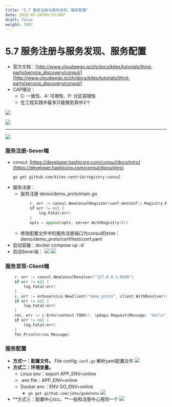 ```yaml
---
title: "5.7 服务注册与服务发现、服务配置"
date: 2025-05-24T00:53:00Z
draft: false
weight: 5007
---
```


# 5.7 服务注册与服务发现、服务配置

- 官方文档：[http://www.cloudwego.io/zh/docs/kitex/tutorials/third-party/service_discovery/consul/](http://www.cloudwego.io/zh/docs/kitex/tutorials/third-party/service_discovery/consul/)
- CAP理论：
    - C: 一致性、A: 可用性、P: 分区容错性
    - 在工程实践中最多只能做到其中2个
<!-- 列布局开始 -->

![](https://prod-files-secure.s3.us-west-2.amazonaws.com/3bd3cf7e-0f8f-40af-acf7-9f45a802bdba/34412dbf-a305-4fa2-9313-a2ffe34a74cc/image.png?X-Amz-Algorithm=AWS4-HMAC-SHA256&X-Amz-Content-Sha256=UNSIGNED-PAYLOAD&X-Amz-Credential=ASIAZI2LB4665FQKRLB2%2F20250719%2Fus-west-2%2Fs3%2Faws4_request&X-Amz-Date=20250719T005432Z&X-Amz-Expires=3600&X-Amz-Security-Token=IQoJb3JpZ2luX2VjEID%2F%2F%2F%2F%2F%2F%2F%2F%2F%2FwEaCXVzLXdlc3QtMiJHMEUCIQDqB31GocHVESqFya55wlE%2BNJDYfvtYvZQceUTW3YqOEAIgeboznpEt79X%2BHFl%2Fc2OUe2tDALXtrheZSVStYj1nK0EqiAQImf%2F%2F%2F%2F%2F%2F%2F%2F%2F%2FARAAGgw2Mzc0MjMxODM4MDUiDGk6aBkMAm6OXKjU1CrcA3hvo6Dea3X53WkiR8wux7X6CqdtOLBJjZ86R3rVnzUyHKyiGmnfLmn97MLwkutjoyIb7jI0IhpixpxLvxX2vru20nFFxzXO2nTtHjO1I5Tk0feUzADQ%2BJkIDbG0gEpSmZH2BIfsMuOMcUOQPJVNzYMh5lzO%2Fy9Ruh0t8UqzBnmgKIYpDDWNd7inkve2OQakk%2FOJ3ZpTNi%2FPIXsKt2Uc9NtiBYt5UgfvELc%2BmEA5iDrHoFmbV8qT4cJibLKr8l%2B%2Bf6XYMXC5Ar8VDPiSLTiRwbOsVuAHXvICt31GZTf%2BJsIOsVTymDpQwZbZOEVy5Mb43aVkN6QlKRImZGFLgpQ1SWgmUJ%2BWJkRa92qF1%2FvsOGyCHEWiMHdrshZOpTOjFyNASimblOmiUq5hDT8Tyxc5yfbyJcvL4b%2Fpc3tzJgK56LZruRjGgsEA7y5xrTk%2BnI5RTXDm20CwczSbdYPOODTMnxiXtk1KS81wnp6%2FyelBhy8YLTIzXoLCvAybrMnq6lv1laUuKwv40szr3sOxm7IyWEZmO10Ib7yzwOouGVkIRUk%2Fmst9f0QWL6MTLo3fietTWmDfvfswPj5p5b1NKQc7z0JSe3OICZsS1IqM%2BmYiCXhgD2TgZVpJHSzmKOpyMLC668MGOqUBAY4s5hZnnQd%2F4DPzmJpK3R69wtk%2BvsGZ7gkMdl%2FqhMQ8vIg5jLq9bwcXOfdl6fx%2BvLOXHbo6EQJu4ZVij%2BYQ5bdzRf1lYMP0hCDqT8hGx1x%2Bw2sDRsN4vJ05rXPy0afyQtLV2eIqsMVTMUUdKs0VlPSsLekYrKfvwA2f0KEoPFf%2F85SW0%2FJBlDDpvca1XlOeREpvRIcT%2BA3ply3Le636x2iTFmQo&X-Amz-Signature=701d2be1b11435c2a8a083cee1c9906114f2542a322910e7485ef42f4de016fb&X-Amz-SignedHeaders=host&x-amz-checksum-mode=ENABLED&x-id=GetObject)

![](https://prod-files-secure.s3.us-west-2.amazonaws.com/3bd3cf7e-0f8f-40af-acf7-9f45a802bdba/64d2fa83-838d-41ad-b398-074ecc2f4930/image.png?X-Amz-Algorithm=AWS4-HMAC-SHA256&X-Amz-Content-Sha256=UNSIGNED-PAYLOAD&X-Amz-Credential=ASIAZI2LB4665FQKRLB2%2F20250719%2Fus-west-2%2Fs3%2Faws4_request&X-Amz-Date=20250719T005432Z&X-Amz-Expires=3600&X-Amz-Security-Token=IQoJb3JpZ2luX2VjEID%2F%2F%2F%2F%2F%2F%2F%2F%2F%2FwEaCXVzLXdlc3QtMiJHMEUCIQDqB31GocHVESqFya55wlE%2BNJDYfvtYvZQceUTW3YqOEAIgeboznpEt79X%2BHFl%2Fc2OUe2tDALXtrheZSVStYj1nK0EqiAQImf%2F%2F%2F%2F%2F%2F%2F%2F%2F%2FARAAGgw2Mzc0MjMxODM4MDUiDGk6aBkMAm6OXKjU1CrcA3hvo6Dea3X53WkiR8wux7X6CqdtOLBJjZ86R3rVnzUyHKyiGmnfLmn97MLwkutjoyIb7jI0IhpixpxLvxX2vru20nFFxzXO2nTtHjO1I5Tk0feUzADQ%2BJkIDbG0gEpSmZH2BIfsMuOMcUOQPJVNzYMh5lzO%2Fy9Ruh0t8UqzBnmgKIYpDDWNd7inkve2OQakk%2FOJ3ZpTNi%2FPIXsKt2Uc9NtiBYt5UgfvELc%2BmEA5iDrHoFmbV8qT4cJibLKr8l%2B%2Bf6XYMXC5Ar8VDPiSLTiRwbOsVuAHXvICt31GZTf%2BJsIOsVTymDpQwZbZOEVy5Mb43aVkN6QlKRImZGFLgpQ1SWgmUJ%2BWJkRa92qF1%2FvsOGyCHEWiMHdrshZOpTOjFyNASimblOmiUq5hDT8Tyxc5yfbyJcvL4b%2Fpc3tzJgK56LZruRjGgsEA7y5xrTk%2BnI5RTXDm20CwczSbdYPOODTMnxiXtk1KS81wnp6%2FyelBhy8YLTIzXoLCvAybrMnq6lv1laUuKwv40szr3sOxm7IyWEZmO10Ib7yzwOouGVkIRUk%2Fmst9f0QWL6MTLo3fietTWmDfvfswPj5p5b1NKQc7z0JSe3OICZsS1IqM%2BmYiCXhgD2TgZVpJHSzmKOpyMLC668MGOqUBAY4s5hZnnQd%2F4DPzmJpK3R69wtk%2BvsGZ7gkMdl%2FqhMQ8vIg5jLq9bwcXOfdl6fx%2BvLOXHbo6EQJu4ZVij%2BYQ5bdzRf1lYMP0hCDqT8hGx1x%2Bw2sDRsN4vJ05rXPy0afyQtLV2eIqsMVTMUUdKs0VlPSsLekYrKfvwA2f0KEoPFf%2F85SW0%2FJBlDDpvca1XlOeREpvRIcT%2BA3ply3Le636x2iTFmQo&X-Amz-Signature=e3fe2d0c50de1d91b51c634f42bb20e405ccf41594d2155369ba6efe2ae52df2&X-Amz-SignedHeaders=host&x-amz-checksum-mode=ENABLED&x-id=GetObject)


---

![](https://prod-files-secure.s3.us-west-2.amazonaws.com/3bd3cf7e-0f8f-40af-acf7-9f45a802bdba/ca746019-bb6a-49b4-b797-c0cdb9528812/image.png?X-Amz-Algorithm=AWS4-HMAC-SHA256&X-Amz-Content-Sha256=UNSIGNED-PAYLOAD&X-Amz-Credential=ASIAZI2LB46645AXCXTH%2F20250719%2Fus-west-2%2Fs3%2Faws4_request&X-Amz-Date=20250719T005432Z&X-Amz-Expires=3600&X-Amz-Security-Token=IQoJb3JpZ2luX2VjEID%2F%2F%2F%2F%2F%2F%2F%2F%2F%2FwEaCXVzLXdlc3QtMiJIMEYCIQDlCxvVVqp%2FzJTVsyLmS8D48L0z4ebZd%2B5%2FuM1Sqpp%2FHwIhAPdL%2FD1loIZkdEM4PM%2FmX0guGPSIKHGclRD84KUhrUJeKogECJn%2F%2F%2F%2F%2F%2F%2F%2F%2F%2FwEQABoMNjM3NDIzMTgzODA1IgxYhtcafqDiSwu8LLUq3ANKLqKAhpo2A2k3rT68a8iLXFBmPHDU3qOps0aMY9%2F5p7KgKTKwS2AfwI8GzmSCSaZqjWyFB7%2F5ICg8z0PFPD%2BdF8P0QRMmZ4tjtm3ltxb%2Fn35nBQzRbcLXW5M%2BO6%2Bts1ASPBPQp6BusCjNn2TvoMzf6U4h%2B%2F61mrMa%2FqrhwEvWmBMqufW1NbX%2FzpdfT5xpobMNhWfaGLK9GJ0zikbGPH8ka95qmH7NrUOG5tOZXrLysw855nTxu2Z%2FO8nyFtw7o5M1T0TVwQakqxdbLl2YA7ImOffd%2B8GF09oteDrikGRxilhnS%2Fvyn%2FXYGURzGHAe%2Fi2biVGykyQrpnewJ%2BxKX1koUW9qOIuIs79wnDPYA755WoHidDctqMkkom2RJ9flGsGvLdGe7Qx%2BHvMS8l4Vong09JU6HQIF9JmWlV4tzyitFl7wmffx6iCoyideVblZlyfFejZGgZ7RSjSN1ICPh0G%2BWGqaOaEoot0N3g3KpVRJSH3ZQUY5SrV5imfTvqesG3GrBogKQxZJHnSH4E6vX%2F1IlBCnRNLltIMQ9HN%2BrJoDRhfu7Ultg61UKbV3bjneLERDfiHy3DNcZMvlsdq3yel5fztWo35kOcMdoubLQlPcv69wMKa3LFi5LxKcUTDwuuvDBjqkAdc592Z8GPMEXYXVxvmg7XvpoHOAIt0TjiYF3nQCNqSgzUeQ6waRjys2MnnS%2FWZVsP%2B%2Fqn9aNG1y97Imo%2BGB4p4hr10n%2Fd4RWIXuWcDi0D88x6kr18UUUsux%2BIiYNV2aqYxLHyiVSB1hEMG6T8sVkh%2FH1Ie1QlZJeYSyZJ8TaFblMxpDUYD%2FHK5KXZh1QkdNw7SzV2XxuvHwPzNPEwaMj0%2BrEHcj&X-Amz-Signature=9ca2dd221b29682bb37786766738b88b4763a39b22cb72540109072cdbc56560&X-Amz-SignedHeaders=host&x-amz-checksum-mode=ENABLED&x-id=GetObject)

<!-- 列布局结束 -->





### 服务注册-Sever端

- consul: [https://developer.hashicorp.com/consul/docs/intro](https://developer.hashicorp.com/consul/docs/intro)
    ```shell
    go get github.com/kitex-contrib/registry-consul
    ```
- 服务注册：
    - 服务注册 demo/demo_proto/main.go
        ```go
        	r, err := consul.NewConsulRegister(conf.GetConf().Registry.RegistryAddress[0])
        	if err != nil {
        		log.Fatal(err)
        	}
        	opts = append(opts, server.WithRegistry(r))
        ```
    - 修改配置文件中的服务注册端口为consul的`8500`：demo/demo_proto/conf/test/conf.yaml 
- 启动容器：docker compose up -d
- 启动Sever端：
    ![](https://prod-files-secure.s3.us-west-2.amazonaws.com/3bd3cf7e-0f8f-40af-acf7-9f45a802bdba/4a5d546b-687b-4b5b-8f39-35f5d1780f08/image.png?X-Amz-Algorithm=AWS4-HMAC-SHA256&X-Amz-Content-Sha256=UNSIGNED-PAYLOAD&X-Amz-Credential=ASIAZI2LB466WUMMVU7C%2F20250719%2Fus-west-2%2Fs3%2Faws4_request&X-Amz-Date=20250719T005433Z&X-Amz-Expires=3600&X-Amz-Security-Token=IQoJb3JpZ2luX2VjEID%2F%2F%2F%2F%2F%2F%2F%2F%2F%2FwEaCXVzLXdlc3QtMiJHMEUCIQC9lzMoCbAp4Yqa72Ppl%2BgIbVcjzmtlX%2FYqIKFbV4AfxwIgN4vOmP9TOKTccKYfZwhwSgTTGvbE1A3qasE7uIsK2IIqiAQImf%2F%2F%2F%2F%2F%2F%2F%2F%2F%2FARAAGgw2Mzc0MjMxODM4MDUiDEFDd9GY7Jjl537rNircAzkTCQuleghBJtLxZzxC6lmZRSpvDbltaW2ds13iNLmtRBOIa9XuRJt9LznQJHuLIWN88R8eZnnpMAmL2SrhIegxI9rtctnG95epyG11%2Bt07i1SGquTaENmJGj%2BaAbVw%2Bu8No8QwoSJfrL4AIbk%2FnB31I4Q2dMCDCV0iQhmUVN7qDipEqaXDsbdY2reCWEZ9D7XwCKZ9LID%2BpmUHFmEQkinuxu0fQOT3HerEiNKa7IA%2F6w33UecspcPntxexSdrtZU9aORtvDWvmZERBTanX4NMs05453d0N0TDRZw2XBz6D%2BzKZvs4kaBUOh0xG8MgMUt5FpPhPEw05%2BXG7sPVJiehsAAJlG1X3aNbHTPl6AkCsc9uLY2FNfx4LzrgJbJu3wc84y7TNNCYWB7P7WK%2FO2ZNkq9lCZ62za6lwyqhN%2FJUot1Z%2Bt%2FxF%2FNChNrgl08WMCT7TB10vPKrB9J1vUdXuDkQCgf6LjBakygLd%2FuQtwOLbJLEcPqqcaG9tYOFG%2BhB%2BWisXljdtd6cvcm4VT%2BdHe2HzBlyU0gKhhdjA0UoYAOaOrQUeco5g2ljoFQEY1IFyX2ntkNCgtfyOBGFSA11fcWRGcFbaAT7chvTGXYyxWPmMnO9pT5wQdhxu%2FA%2FrMLq668MGOqUB06l2lgd4ntFIpYaZu%2B%2FKrGdl9RxAwIBzIlNzmhjTxQrZms4Ilt2ehi7Wm4hD0MgjxkwTnDce2RPQxyJA4IANVuWJg%2BD9PteZJDoAlKgjQKfJnPLbIBUK0cgKBkAxjdUEedBsbv0QPIACE%2B83wuXZerrKSwLyZVmtKTzppO3AIDe9PCr9lqZjSN3UtnfFHmiMxqDcJzPdnrLtSHwEEMO1kunfAgBO&X-Amz-Signature=5bd7c1a54de2749f4718e95f50c34a00288cd8845e1190216a96e8712b7014a8&X-Amz-SignedHeaders=host&x-amz-checksum-mode=ENABLED&x-id=GetObject)
    ![](https://prod-files-secure.s3.us-west-2.amazonaws.com/3bd3cf7e-0f8f-40af-acf7-9f45a802bdba/3f4611a2-5f8c-427f-9322-1cf121095e49/image.png?X-Amz-Algorithm=AWS4-HMAC-SHA256&X-Amz-Content-Sha256=UNSIGNED-PAYLOAD&X-Amz-Credential=ASIAZI2LB466WUMMVU7C%2F20250719%2Fus-west-2%2Fs3%2Faws4_request&X-Amz-Date=20250719T005433Z&X-Amz-Expires=3600&X-Amz-Security-Token=IQoJb3JpZ2luX2VjEID%2F%2F%2F%2F%2F%2F%2F%2F%2F%2FwEaCXVzLXdlc3QtMiJHMEUCIQC9lzMoCbAp4Yqa72Ppl%2BgIbVcjzmtlX%2FYqIKFbV4AfxwIgN4vOmP9TOKTccKYfZwhwSgTTGvbE1A3qasE7uIsK2IIqiAQImf%2F%2F%2F%2F%2F%2F%2F%2F%2F%2FARAAGgw2Mzc0MjMxODM4MDUiDEFDd9GY7Jjl537rNircAzkTCQuleghBJtLxZzxC6lmZRSpvDbltaW2ds13iNLmtRBOIa9XuRJt9LznQJHuLIWN88R8eZnnpMAmL2SrhIegxI9rtctnG95epyG11%2Bt07i1SGquTaENmJGj%2BaAbVw%2Bu8No8QwoSJfrL4AIbk%2FnB31I4Q2dMCDCV0iQhmUVN7qDipEqaXDsbdY2reCWEZ9D7XwCKZ9LID%2BpmUHFmEQkinuxu0fQOT3HerEiNKa7IA%2F6w33UecspcPntxexSdrtZU9aORtvDWvmZERBTanX4NMs05453d0N0TDRZw2XBz6D%2BzKZvs4kaBUOh0xG8MgMUt5FpPhPEw05%2BXG7sPVJiehsAAJlG1X3aNbHTPl6AkCsc9uLY2FNfx4LzrgJbJu3wc84y7TNNCYWB7P7WK%2FO2ZNkq9lCZ62za6lwyqhN%2FJUot1Z%2Bt%2FxF%2FNChNrgl08WMCT7TB10vPKrB9J1vUdXuDkQCgf6LjBakygLd%2FuQtwOLbJLEcPqqcaG9tYOFG%2BhB%2BWisXljdtd6cvcm4VT%2BdHe2HzBlyU0gKhhdjA0UoYAOaOrQUeco5g2ljoFQEY1IFyX2ntkNCgtfyOBGFSA11fcWRGcFbaAT7chvTGXYyxWPmMnO9pT5wQdhxu%2FA%2FrMLq668MGOqUB06l2lgd4ntFIpYaZu%2B%2FKrGdl9RxAwIBzIlNzmhjTxQrZms4Ilt2ehi7Wm4hD0MgjxkwTnDce2RPQxyJA4IANVuWJg%2BD9PteZJDoAlKgjQKfJnPLbIBUK0cgKBkAxjdUEedBsbv0QPIACE%2B83wuXZerrKSwLyZVmtKTzppO3AIDe9PCr9lqZjSN3UtnfFHmiMxqDcJzPdnrLtSHwEEMO1kunfAgBO&X-Amz-Signature=727ff8898b90ef1b4cc51a2a396d154252e3ff56541460cae6e1b82aa640e425&X-Amz-SignedHeaders=host&x-amz-checksum-mode=ENABLED&x-id=GetObject)
### 服务发现-Client端

```go
	r, err := consul.NewConsulResolver("127.0.0.1:8500")
	if err != nil {
		log.Fatal(err)
	}
	c, err := echoservice.NewClient("demo_proto", client.WithResolver(r))
	if err != nil {
		log.Fatal(err)
	}
	res, err := c.Echo(context.TODO(), &pbapi.Request{Message: "Hello"})
	if err != nil {
		log.Fatal(err)
	}
	fmt.Println(res.Message)
```



### 服务配置

- **方式一：配置文件。** File config: `conf.go` 解析yaml配置文件
    ![](https://prod-files-secure.s3.us-west-2.amazonaws.com/3bd3cf7e-0f8f-40af-acf7-9f45a802bdba/c6b0ad77-7172-47a7-812e-6c68921681d6/image.png?X-Amz-Algorithm=AWS4-HMAC-SHA256&X-Amz-Content-Sha256=UNSIGNED-PAYLOAD&X-Amz-Credential=ASIAZI2LB466T6HERUTK%2F20250719%2Fus-west-2%2Fs3%2Faws4_request&X-Amz-Date=20250719T005433Z&X-Amz-Expires=3600&X-Amz-Security-Token=IQoJb3JpZ2luX2VjEID%2F%2F%2F%2F%2F%2F%2F%2F%2F%2FwEaCXVzLXdlc3QtMiJHMEUCIQCmULoayCIC%2FnpkLxocG%2FFIpke6dcDoKl3Q0r%2BaLddw5AIgJcl99lXZTL1%2Bla6Vh1gw6CfPB7YYGdkJJpChrX0VGO4qiAQImf%2F%2F%2F%2F%2F%2F%2F%2F%2F%2FARAAGgw2Mzc0MjMxODM4MDUiDA7ZinsVu5ZFMuVTpircA%2FCYPCQhXlmKgJcoGLzbTlXNe4bMtk9zavWBO69aJOijigCWNXnpnbX69cHYlNm7txWU2Zy8q9TvIN334NVemGEBm3L%2FPVcoE0tVD0G3rGq5QyPPxRsH0NpNx4yIgKeGpzdZ0GuemIkiOfMj7VJlO5Ay29th%2BpN%2F9%2BEGrmB05Sujib63sKitvcX5KGmdwYpTkiaAlZUbZuPyCXz5yz0UrF3miKdna8zoiJ12lYd6AXPrsug3mSjNAtcbIZr%2Fw9WhRfFMTCBOee9X85ASy7qZSf2v6whqpNFu8RTFuzL0BtgvKzAfFaph1wEdYTbptn7%2BEQr0bO58MoDcglUPch3Wa9lTp4SHd7dOJ58rts%2Fs2YDxF44v236ZAWw1pKg5Bsy2M6tFQ87COZZq22JqV3wiiXeVJClLavWB0hFW%2B6k8DMSZ%2BhSBaJZHrxb0M09dak2ENFDARL0b5NcQer9yrgzyOeUkompzasjL1JW7cbtjmus89%2F2X6T1dAelea6zXJtJZAzcr0NulVRIVqKFlJ1rEXn0Q67rc14mObKjaPPY1t23RJDvUjSjYiovBWrJpz10IkOBiSesp78wltbaqPdw9ayvRlBghMm%2Fc2UIwfsLkMjvS%2FK9Qcye02cEKwb8CMMG668MGOqUBo%2BiNRp6i67kVFYiV3ngwx9vA79guIlHscoh5aAoVuOwDfh9SUyJeIC6T4OqPL1JMaS7AplVOxLb6crIEnL9m1uPc6qkqziWcPh3ceLiRx4hamWaPpS49yFNIXG5%2B5wsJKLvqDT62AWSuV%2Be0PwZCJzx%2B8%2F5OtAZc5OY%2BZwKpO1iNv2KCTRBcIX0BWpTp%2BrsipN55lxQLs0BX%2FDB%2FkL10xb4BKMwY&X-Amz-Signature=a86ebd10ff241f522c0321b7fdd70cdd0a5e3fd1b848eed9082e8aaa580f536e&X-Amz-SignedHeaders=host&x-amz-checksum-mode=ENABLED&x-id=GetObject)
- **方式二：环境变量。**
    - Linux env：export APP_ENV=online
    - .env file：APP_ENV=online
    - Docker env：ENV GO_ENV=online
        - `go get github.com/joho/godotenv`
        ![](https://prod-files-secure.s3.us-west-2.amazonaws.com/3bd3cf7e-0f8f-40af-acf7-9f45a802bdba/e1266e67-e93b-45d5-86d7-de2667d8cb59/image.png?X-Amz-Algorithm=AWS4-HMAC-SHA256&X-Amz-Content-Sha256=UNSIGNED-PAYLOAD&X-Amz-Credential=ASIAZI2LB4664UGK4ORV%2F20250719%2Fus-west-2%2Fs3%2Faws4_request&X-Amz-Date=20250719T005435Z&X-Amz-Expires=3600&X-Amz-Security-Token=IQoJb3JpZ2luX2VjEID%2F%2F%2F%2F%2F%2F%2F%2F%2F%2FwEaCXVzLXdlc3QtMiJGMEQCICKtavUjzQmUnfgrUN5Y0jR0%2Fnl6KWhkm%2BKQFlZF646GAiBa9hhKjBLg6bqaKHUGQ6l9WfMsUEQHqlxDWDABvOAZ7SqIBAiZ%2F%2F%2F%2F%2F%2F%2F%2F%2F%2F8BEAAaDDYzNzQyMzE4MzgwNSIMvtCC1kJ5l5y4Vk4rKtwDR8D7JrIGU%2Fz9pxi7odfcyf7YWJ8JYyCVH3qwIcc3LdZmT1P0sxHaiV7i681U8LzYU93rj6ka%2B8dboNP05OvKQtmPDTGfrFfP1gYZs%2Bxx7vkqmwIjDA3s2MpbJ62KAz0ZM0M6YAkX33dfHUlo21hZwMIwWYBZXzAgdaZQl7uodv%2FfECcM71Qd3D3wpdN6vfzFzL5xSG5VATo2hpOaYYAXzMuG%2F9y6638b0K%2BGCQlp1rBxEP6SBgPLRy%2B%2B0X77QnqG5%2Fyr4B%2BKxSTnL8DSBZcSyC%2B4Klw9hqdKbJegCoTD4TKKnT2GjgixqnUCK4j0zqIyPCP4fdyBCdKqCcGGZ%2FJKUshEi0zZEeHxlyQu2CFCS9V9csgu2B6XL6LJJdUZaweJxuqzjgxgExuxdb5BNmavxFNg0y5MW60VHjdaugZEDeP9Sel6wOJJrffImwV%2BweJsBYzmu5fdAot7q9DBlrrKRbQXkyg8cVHwhgUEkrbJ2X%2Bu%2FNRI3KATEX4jVEyT05a%2BwG1zyhrM9RL0pvqVJ0ZZjZChufA5ufNP4x2%2FRt%2FEHw2t8SII2uZSJn5S4PhkawZnv0IG8JlVaODpXawVsiiarhhwbkFX5qWvUvbN751pz0iL7Q%2Bm0ka%2FnWKHoPcwrrrrwwY6pgHAv%2FWThn7PVFnNY6bJWn9hQA%2FG%2FAg0JHz4lT7ce9zbOMU9Lpl47fiFBNMG0%2B7Aj2y5KpG7wf8nwyatKjETC2Avheu3RZE5bnRqOH%2FAAj0UrzcMrdjMM%2BJM0sBtV4MrKjnz5ziXBRwuMU%2FIIvyzaWQyUTVh8Qy51vqKbz3cBXN3MWd%2FcUqa6L%2F91VoMrMAtLC2eFW1W8YdNSACad%2BsX%2BAd4SWnypZE9&X-Amz-Signature=5035817dd22993803d4f2f58bff35731bc3350a65f87d9585fea5796daa62fee&X-Amz-SignedHeaders=host&x-amz-checksum-mode=ENABLED&x-id=GetObject)
- **方式三：配置中心tcc。**一般和注册中心用同一个
    ![](https://prod-files-secure.s3.us-west-2.amazonaws.com/3bd3cf7e-0f8f-40af-acf7-9f45a802bdba/1bf32599-702e-4c1a-8fb2-6b7021ba136b/image.png?X-Amz-Algorithm=AWS4-HMAC-SHA256&X-Amz-Content-Sha256=UNSIGNED-PAYLOAD&X-Amz-Credential=ASIAZI2LB4664Y5ONSIL%2F20250719%2Fus-west-2%2Fs3%2Faws4_request&X-Amz-Date=20250719T005435Z&X-Amz-Expires=3600&X-Amz-Security-Token=IQoJb3JpZ2luX2VjEID%2F%2F%2F%2F%2F%2F%2F%2F%2F%2FwEaCXVzLXdlc3QtMiJHMEUCIHzO0XNG%2Fi0pqeS3EIGx6UGalpXH5ZQXjL38d%2FjDTphVAiEA2qD6JGGcYAfO78Li%2Fari1tsTtkmVMExxbedKqt0%2Fk5IqiAQImf%2F%2F%2F%2F%2F%2F%2F%2F%2F%2FARAAGgw2Mzc0MjMxODM4MDUiDJ1TyZBJLCQcGlWoASrcA0CTFNrqpMnKxvfxMm4OrcShsIlN1HS2%2B2OLeRhOR7Gi6AbCIctyBcsut7r9u9VuehX5zm5%2BzaDo3BozI03EYsvzIQ3rECp8JWg%2BvsuVnu0YHXJeXD899pxevPevIQ9k0yITr0DgixwKCv1qi5VFxuf7yO%2BPo6%2FS8SVVdWx6CVXPs0QcCRBEwZOTMHVM1fqJxwudaVKfzM8Z4DopRfa3A2x3eLzIMu3AZN%2FyWS7GPfIZ%2BHX8NJVE0BEPOxxXYVL2ZgFJ0UF5tqG7xglFk2LkYGdTF66iOrBYowDNIQSmRrMtqBntyyuc4V5RtAEsrr41xqoi%2BZWPPCllggMGWCqMZwouumTytCrZOGEHiBjvFhYxAB125EkRmRLunGoGLgKFUuylsNv9OOJVZBfjA%2BxO8vd4CqORPv7r53QeAhCmAPw1vMKVHLUh63ALW%2F4TGmlDG9Q6ggJAvIsr4i%2FEIL8GocyLOYMUtp%2BNNi41snVP0%2FKTId4rYtEywDFWf3rgRa%2B0R6lwepacemY7ex9C%2B3blxOKYFiGBM1pJuNnImNuQvwED5%2BlIzzpSxxGyz6aSOXIOLOClB2ut14ANIHtfCS9vq36b4FCqbcyogksPdE%2BIEBBHOiLLJOpPT8Q%2FdPNYMNW668MGOqUBZ6Z%2FsS9Pie%2BdAMC2I6%2FMkicB%2FlOv%2Bof1tz2rrhj1a%2F%2BPclxzaJgWbks41ioMb%2FJnieeF2kZe%2FrEH4UYtm9rpnY1T2u8iw9s2GAsEWs%2BcxXoEqFRU2p%2FMpGoKQ5vm12xg6VHYYRxahEsMA%2FBRSyQyoznYljaIWrXaXmT1%2F4HV5tqYuvzLXmX5NwEoV3%2FNQdXaVJ6p5iBS6INNmzukljWX0j2NqeHo&X-Amz-Signature=34d405aaab70ea0f1349dc55b51e53c1da9212e034efb5bcfb0b7f547a89e731&X-Amz-SignedHeaders=host&x-amz-checksum-mode=ENABLED&x-id=GetObject)




